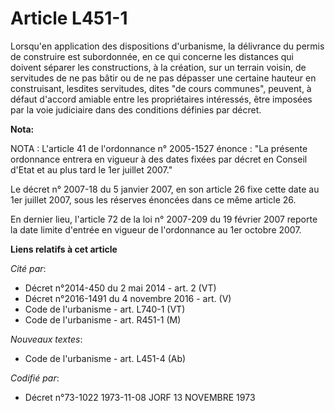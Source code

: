 # Article L451-1

Lorsqu'en application des dispositions d'urbanisme, la délivrance du permis de construire est subordonnée, en ce qui concerne
les distances qui doivent séparer les constructions, à la création, sur un terrain voisin, de servitudes de ne pas bâtir ou
de ne pas dépasser une certaine hauteur en construisant, lesdites servitudes, dites "de cours communes", peuvent, à défaut
d'accord amiable entre les propriétaires intéressés, être imposées par la voie judiciaire dans des conditions définies par
décret.

**Nota:**

NOTA : L'article 41 de l'ordonnance n° 2005-1527 énonce : "La présente ordonnance entrera en vigueur à des dates fixées par
décret en Conseil d'Etat et au plus tard le 1er juillet 2007."

Le décret n° 2007-18 du 5 janvier 2007, en son article 26 fixe cette date au 1er juillet 2007, sous les réserves énoncées
dans ce même article 26.

En dernier lieu, l'article 72 de la loi n° 2007-209 du 19 février 2007 reporte la date limite d'entrée en vigueur de
l'ordonnance au 1er octobre 2007.

**Liens relatifs à cet article**

_Cité par_:

  - Décret n°2014-450 du 2 mai 2014 - art. 2 (VT)
  - Décret n°2016-1491 du 4 novembre 2016 - art. (V)
  - Code de l'urbanisme - art. L740-1 (VT)
  - Code de l'urbanisme - art. R451-1 (M)

_Nouveaux textes_:

  - Code de l'urbanisme - art. L451-4 (Ab)

_Codifié par_:

  - Décret n°73-1022 1973-11-08 JORF 13 NOVEMBRE 1973
